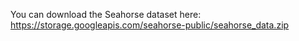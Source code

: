You can download the Seahorse dataset here: https://storage.googleapis.com/seahorse-public/seahorse_data.zip
